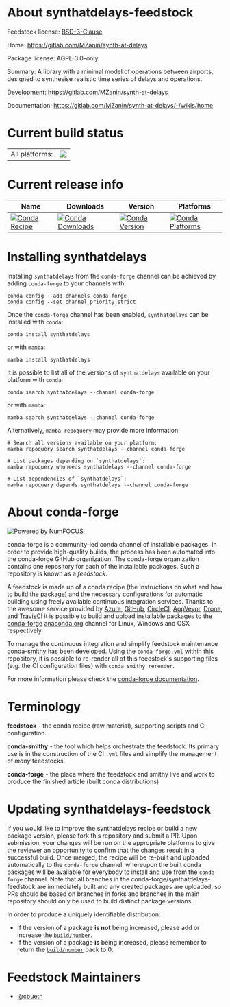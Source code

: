 About synthatdelays-feedstock
=============================

Feedstock license: [BSD-3-Clause](https://github.com/conda-forge/synthatdelays-feedstock/blob/main/LICENSE.txt)

Home: https://gitlab.com/MZanin/synth-at-delays

Package license: AGPL-3.0-only

Summary: A library with a minimal model of operations between airports, designed to synthesise realistic time series of delays and operations.

Development: https://gitlab.com/MZanin/synth-at-delays

Documentation: https://gitlab.com/MZanin/synth-at-delays/-/wikis/home

Current build status
====================


<table><tr><td>All platforms:</td>
    <td>
      <a href="https://dev.azure.com/conda-forge/feedstock-builds/_build/latest?definitionId=26275&branchName=main">
        <img src="https://dev.azure.com/conda-forge/feedstock-builds/_apis/build/status/synthatdelays-feedstock?branchName=main">
      </a>
    </td>
  </tr>
</table>

Current release info
====================

| Name | Downloads | Version | Platforms |
| --- | --- | --- | --- |
| [![Conda Recipe](https://img.shields.io/badge/recipe-synthatdelays-green.svg)](https://anaconda.org/conda-forge/synthatdelays) | [![Conda Downloads](https://img.shields.io/conda/dn/conda-forge/synthatdelays.svg)](https://anaconda.org/conda-forge/synthatdelays) | [![Conda Version](https://img.shields.io/conda/vn/conda-forge/synthatdelays.svg)](https://anaconda.org/conda-forge/synthatdelays) | [![Conda Platforms](https://img.shields.io/conda/pn/conda-forge/synthatdelays.svg)](https://anaconda.org/conda-forge/synthatdelays) |

Installing synthatdelays
========================

Installing `synthatdelays` from the `conda-forge` channel can be achieved by adding `conda-forge` to your channels with:

```
conda config --add channels conda-forge
conda config --set channel_priority strict
```

Once the `conda-forge` channel has been enabled, `synthatdelays` can be installed with `conda`:

```
conda install synthatdelays
```

or with `mamba`:

```
mamba install synthatdelays
```

It is possible to list all of the versions of `synthatdelays` available on your platform with `conda`:

```
conda search synthatdelays --channel conda-forge
```

or with `mamba`:

```
mamba search synthatdelays --channel conda-forge
```

Alternatively, `mamba repoquery` may provide more information:

```
# Search all versions available on your platform:
mamba repoquery search synthatdelays --channel conda-forge

# List packages depending on `synthatdelays`:
mamba repoquery whoneeds synthatdelays --channel conda-forge

# List dependencies of `synthatdelays`:
mamba repoquery depends synthatdelays --channel conda-forge
```


About conda-forge
=================

[![Powered by
NumFOCUS](https://img.shields.io/badge/powered%20by-NumFOCUS-orange.svg?style=flat&colorA=E1523D&colorB=007D8A)](https://numfocus.org)

conda-forge is a community-led conda channel of installable packages.
In order to provide high-quality builds, the process has been automated into the
conda-forge GitHub organization. The conda-forge organization contains one repository
for each of the installable packages. Such a repository is known as a *feedstock*.

A feedstock is made up of a conda recipe (the instructions on what and how to build
the package) and the necessary configurations for automatic building using freely
available continuous integration services. Thanks to the awesome service provided by
[Azure](https://azure.microsoft.com/en-us/services/devops/), [GitHub](https://github.com/),
[CircleCI](https://circleci.com/), [AppVeyor](https://www.appveyor.com/),
[Drone](https://cloud.drone.io/welcome), and [TravisCI](https://travis-ci.com/)
it is possible to build and upload installable packages to the
[conda-forge](https://anaconda.org/conda-forge) [anaconda.org](https://anaconda.org/)
channel for Linux, Windows and OSX respectively.

To manage the continuous integration and simplify feedstock maintenance
[conda-smithy](https://github.com/conda-forge/conda-smithy) has been developed.
Using the ``conda-forge.yml`` within this repository, it is possible to re-render all of
this feedstock's supporting files (e.g. the CI configuration files) with ``conda smithy rerender``.

For more information please check the [conda-forge documentation](https://conda-forge.org/docs/).

Terminology
===========

**feedstock** - the conda recipe (raw material), supporting scripts and CI configuration.

**conda-smithy** - the tool which helps orchestrate the feedstock.
                   Its primary use is in the construction of the CI ``.yml`` files
                   and simplify the management of *many* feedstocks.

**conda-forge** - the place where the feedstock and smithy live and work to
                  produce the finished article (built conda distributions)


Updating synthatdelays-feedstock
================================

If you would like to improve the synthatdelays recipe or build a new
package version, please fork this repository and submit a PR. Upon submission,
your changes will be run on the appropriate platforms to give the reviewer an
opportunity to confirm that the changes result in a successful build. Once
merged, the recipe will be re-built and uploaded automatically to the
`conda-forge` channel, whereupon the built conda packages will be available for
everybody to install and use from the `conda-forge` channel.
Note that all branches in the conda-forge/synthatdelays-feedstock are
immediately built and any created packages are uploaded, so PRs should be based
on branches in forks and branches in the main repository should only be used to
build distinct package versions.

In order to produce a uniquely identifiable distribution:
 * If the version of a package **is not** being increased, please add or increase
   the [``build/number``](https://docs.conda.io/projects/conda-build/en/latest/resources/define-metadata.html#build-number-and-string).
 * If the version of a package **is** being increased, please remember to return
   the [``build/number``](https://docs.conda.io/projects/conda-build/en/latest/resources/define-metadata.html#build-number-and-string)
   back to 0.

Feedstock Maintainers
=====================

* [@cbueth](https://github.com/cbueth/)

